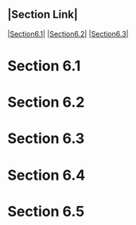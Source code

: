 |Section Link|
--------------
|[Section6.1]()|
|[Section6.2]()|
|[Section6.3]()|

# Section 6.1
# Section 6.2
# Section 6.3
# Section 6.4
# Section 6.5
